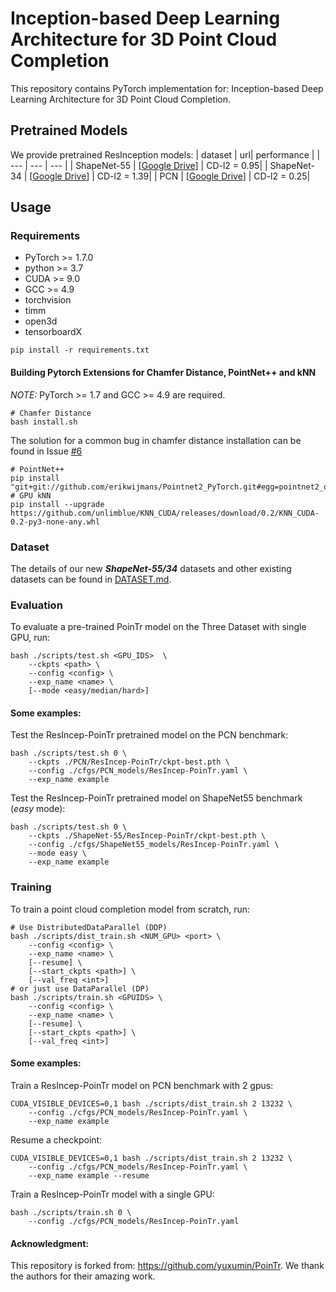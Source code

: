 # Inception-based Deep Learning Architecture for 3D Point Cloud Completion

This repository contains PyTorch implementation for: Inception-based Deep Learning Architecture for 3D Point Cloud Completion. 

## Pretrained Models

We provide pretrained ResInception models:
| dataset  | url| performance |
| --- | --- |  --- |
| ShapeNet-55 | [[Google Drive](https://drive.google.com/drive/folders/14pLl-NcBZuz8rluwvcMe3uOwrNhJQ_iI?usp=sharing)]   | CD-l2 = 0.95|
| ShapeNet-34 | [[Google Drive](https://drive.google.com/drive/folders/1KhaDTD2XCAFmT7b6QAPtgY-E13JDJ2Ui?usp=sharing)]   | CD-l2 = 1.39|
| PCN |  [[Google Drive](https://drive.google.com/drive/folders/1KhaDTD2XCAFmT7b6QAPtgY-E13JDJ2Ui?usp=sharing)]   | CD-l2 = 0.25|


## Usage

### Requirements

- PyTorch >= 1.7.0
- python >= 3.7
- CUDA >= 9.0
- GCC >= 4.9 
- torchvision
- timm
- open3d
- tensorboardX

```
pip install -r requirements.txt
```

#### Building Pytorch Extensions for Chamfer Distance, PointNet++ and kNN

*NOTE:* PyTorch >= 1.7 and GCC >= 4.9 are required.

```
# Chamfer Distance
bash install.sh
```
The solution for a common bug in chamfer distance installation can be found in Issue [#6](https://github.com/yuxumin/PoinTr/issues/6)
```
# PointNet++
pip install "git+git://github.com/erikwijmans/Pointnet2_PyTorch.git#egg=pointnet2_ops&subdirectory=pointnet2_ops_lib"
# GPU kNN
pip install --upgrade https://github.com/unlimblue/KNN_CUDA/releases/download/0.2/KNN_CUDA-0.2-py3-none-any.whl
```


### Dataset

The details of our new ***ShapeNet-55/34*** datasets and other existing datasets can be found in [DATASET.md](./DATASET.md).

### Evaluation

To evaluate a pre-trained PoinTr model on the Three Dataset with single GPU, run:

```
bash ./scripts/test.sh <GPU_IDS>  \
    --ckpts <path> \
    --config <config> \
    --exp_name <name> \
    [--mode <easy/median/hard>]
```

####  Some examples:
Test the ResIncep-PoinTr pretrained model on the PCN benchmark:
```
bash ./scripts/test.sh 0 \
    --ckpts ./PCN/ResIncep-PoinTr/ckpt-best.pth \
    --config ./cfgs/PCN_models/ResIncep-PoinTr.yaml \
    --exp_name example
```
Test the ResIncep-PoinTr pretrained model on ShapeNet55 benchmark (*easy* mode):
```
bash ./scripts/test.sh 0 \
    --ckpts ./ShapeNet-55/ResIncep-PoinTr/ckpt-best.pth \
    --config ./cfgs/ShapeNet55_models/ResIncep-PoinTr.yaml \
    --mode easy \
    --exp_name example
```

### Training

To train a point cloud completion model from scratch, run:

```
# Use DistributedDataParallel (DDP)
bash ./scripts/dist_train.sh <NUM_GPU> <port> \
    --config <config> \
    --exp_name <name> \
    [--resume] \
    [--start_ckpts <path>] \
    [--val_freq <int>]
# or just use DataParallel (DP)
bash ./scripts/train.sh <GPUIDS> \
    --config <config> \
    --exp_name <name> \
    [--resume] \
    [--start_ckpts <path>] \
    [--val_freq <int>]
```
####  Some examples:
Train a ResIncep-PoinTr model on PCN benchmark with 2 gpus:
```
CUDA_VISIBLE_DEVICES=0,1 bash ./scripts/dist_train.sh 2 13232 \
    --config ./cfgs/PCN_models/ResIncep-PoinTr.yaml \
    --exp_name example
```
Resume a checkpoint:
```
CUDA_VISIBLE_DEVICES=0,1 bash ./scripts/dist_train.sh 2 13232 \
    --config ./cfgs/PCN_models/ResIncep-PoinTr.yaml \
    --exp_name example --resume
```

Train a ResIncep-PoinTr model with a single GPU:
```
bash ./scripts/train.sh 0 \
    --config ./cfgs/PCN_models/ResIncep-PoinTr.yaml

````

#### Acknowledgment:
This repository is forked from: https://github.com/yuxumin/PoinTr. We thank the authors for their amazing work.
